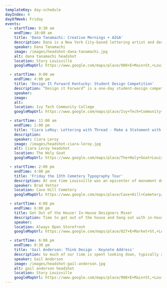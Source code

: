 ```yaml
---
templateKey: day-schedule
dayIndex: 4
dayOfWeek: Friday
events:
  - startTime: 8:30 am
    endTime: 10:00 am
    title: 'Dana Tanamachi: Creative Mornings + AIGA'
    description: Dana is a New York City-based lettering artist and designer who enjoys living a quiet life and working with her hands. In 2009, an impromptu chalk installation for a Brooklyn housewarming party landed Dana her first commission for Google and set the popular chalk-lettering trend—and her career—in motion. After working under design icon Louise Fili, she opened Tanamachi Studio, a boutique design studio specializing in custom typography and illustration for editorial, lifestyle, food, and fashion brands.
    speaker: Dana Tanamachi
    image: /images/headshot-dana-tanamachi.jpg
    alt: dana tanamachi headshot
    location: Story Louisville
    googleMapUrl: https://www.google.com/maps/place/900+E+Main+St,+Louisville,+KY+40206/@38.2541017,-85.7378052,17z/data=!3m1!4b1!4m5!3m4!1s0x886972db4be694c9:0x5714d0e59139e964!8m2!3d38.2540975!4d-85.7356165

  - startTime: 9:00 am
    endTime: 4:00 pm
    title: 'Design It Forward Kentucky: Student Design Competition'
    description: “Design it Forward” is a one-day student-design competition where students receive a design brief the morning of the competition and students from regional universities work in teams. Think Food Network’s “Chopped”, but for graphic design. Throughout the day students work on creating graphics and a final presentation that they present to a panel of judges to determine the winner. The end-product is a logo and/or design project that serves a regional non-profit client. This event puts students in a real-world time crunch and also provides service-design for the region.
    speaker:
    image:
    alt:
    location: Ivy Tech Community College
    googleMapUrl: https://www.google.com/maps/place/Ivy+Tech+Community+College/@38.2531489,-85.8690082,11z/data=!4m8!1m2!2m1!1sivy+tech!3m4!1s0x0:0x6c6d5c077768313b!8m2!3d38.3894371!4d-85.7628822

  - startTime: 11:00 am
    endTime: 1:00 pm
    title: 'Ciara LeRoy: Lettering with Thread - Make a Statement with Embroidery'
    description:
    speaker: Ciara Leroy
    image: /images/headshot-ciara-leroy.jpg
    alt: Ciara Leroy headshot
    location: The Holy Goat
    googleMapUrl: https://www.google.com/maps/place/The+Holy+Goat+Louisville/@38.2526172,-85.7426257,17z/data=!3m1!4b1!4m8!3m7!1s0x886972c5d2b58321:0x65f4ee2680a1f67d!5m2!4m1!1i2!8m2!3d38.252613!4d-85.740437

  - startTime: 2:00 pm
    endTime: 4:00 pm
    title: 'Friday the 13th Cemetery Typography Tour'
    description: At one time Louisville was an epicenter of monument design, and Cave Hill Cemetery is filled with many beautiful examples of why. Join the Cave Hill staff on a design-centric walking tour of Louisville’s Historic Cave Hill Cemetery. We will get a brief history of stone carving processes (new and old) and how that influences monument design over the years. This is your chance to find the hidden typographic gems of Cave Hill and meet the people who design, restore and preserve the monuments of this Louisville treasure. Stick around afterwards to make some of your own grave rubbings!
    speaker: Brad Vetter
    location: Cave Hill Cemetery
    googleMapUrl: https://www.google.com/maps/place/Cave+Hill+Cemetery/@38.2454051,-85.7170115,17z/data=!3m1!4b1!4m5!3m4!1s0x88697331b893bc8b:0xd96806c24a7f12cf!8m2!3d38.2454009!4d-85.7148228

  - startTime: 4:00 pm
    endTime: 6:00 pm
    title: Get Out of the House! In-House Designers Mixer
    description: Time to get out of the house and hang out with in-house creatives! Meet other in-house designers at our happy hour at the Always Open Storefront. You’ll get the chance to talk shop and sign up for our online community, future involvement, and resources.
    speaker:
    location: Always Open Storefront
    googleMapUrl: https://www.google.com/maps/place/827+E+Market+St,+Louisville,+KY+40206/@38.2535377,-85.7389026,17z/data=!3m1!4b1!4m5!3m4!1s0x886972c4c43512af:0x4a596a5908153b94!8m2!3d38.2535335!4d-85.7367139

  - startTime: 6:00 pm
    endTime: 8:30 pm
    title: 'Gail Anderson: Think Design - Keynote Address'
    description: So much of our time is spent looking down, typically at some kind of screen. But there are places to find inspiration beyond Instagram or a Pinterest board. Hear tales from a “veteran” designer (as anyone of a certain age who’s still working is called). Discover ways to keep your work fresh. Learn how to remain challenged. Or just show up because it’s the final presentation of an amazing week—and probably the best way to jumpstart an inspired weekend. But prepare to exchange ideas with someone who’s still thinking about design pretty much all the time, even 35 year in. It'll be fun.
    speaker: Gail Anderson
    image: /images/headshot-gail-anderson.jpg
    alt: gail anderson headshot
    location: Story Louisville
    googleMapUrl: https://www.google.com/maps/place/900+E+Main+St,+Louisville,+KY+40206/@38.2541017,-85.7378052,17z/data=!3m1!4b1!4m5!3m4!1s0x886972db4be694c9:0x5714d0e59139e964!8m2!3d38.2540975!4d-85.7356165
---
```

